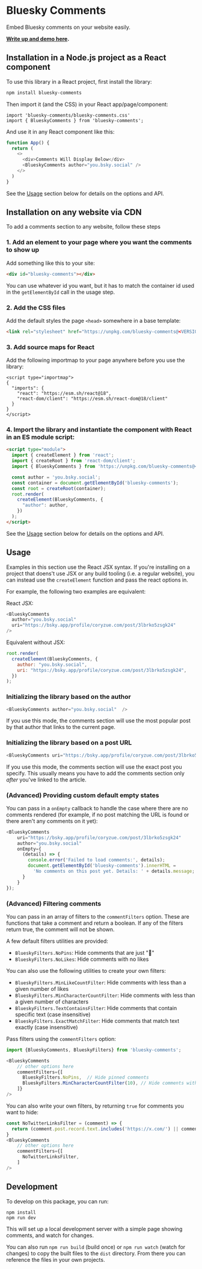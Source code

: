 # Bluesky Comments

Embed Bluesky comments on your website easily.

**[Write up and demo here](https://coryzue.com/writing/bluesky-comments).**

## Installation in a Node.js project as a React component

To use this library in a React project, first install the library:

```bash
npm install bluesky-comments
```

Then import it (and the CSS) in your React app/page/component:

```tsx
import 'bluesky-comments/bluesky-comments.css'
import { BlueskyComments } from 'bluesky-comments';
```

And use it in any React component like this:

```javascript
function App() {
  return (
    <>
      <div>Comments Will Display Below</div>
      <BlueskyComments author="you.bsky.social" />
    </>
  )
}
```

See the [Usage](#usage) section below for details on the options and API.

## Installation on any website via CDN

To add a comments section to any website, follow these steps

### 1. Add an element to your page where you want the comments to show up

Add something like this to your site:

```html
<div id="bluesky-comments"></div>
```

You can use whatever id you want, but it has to match the container id used in the `getElementById` call
in the usage step.

### 2. Add the CSS files

Add the default styles the page `<head>` somewhere in a base template:

```html
<link rel="stylesheet" href="https://unpkg.com/bluesky-comments@<VERSION>/dist/bluesky-comments.css">
```

### 3. Add source maps for React

Add the following importmap to your page anywhere before you use the library:

```
<script type="importmap">
{
  "imports": {
    "react": "https://esm.sh/react@18",
    "react-dom/client": "https://esm.sh/react-dom@18/client"
  }
}
</script>
```

### 4. Import the library and instantiate the component with React in an ES module script:

```html
<script type="module">
  import { createElement } from 'react';
  import { createRoot } from 'react-dom/client';
  import { BlueskyComments } from 'https://unpkg.com/bluesky-comments@<VERSION>/dist/bluesky-comments.es.js';

  const author = 'you.bsky.social';
  const container = document.getElementById('bluesky-comments');
  const root = createRoot(container);
  root.render(
    createElement(BlueskyComments, {
      "author": author,
    })
  );
</script>
```

See the [Usage](#usage) section below for details on the options and API.

## Usage

Examples in this section use the React JSX syntax. If you're installing on a project that doens't
use JSX or any build tooling (i.e. a regular website), you can instead use the `createElement`
function and pass the react options in.

For example, the following two examples are equivalent:

React JSX:

```javascript
<BlueskyComments
  author="you.bsky.social"
  uri="https://bsky.app/profile/coryzue.com/post/3lbrko5zsgk24"
/>
```

Equivalent without JSX:

```javascript
root.render(
  createElement(BlueskyComments, {
    author: "you.bsky.social",
    uri: "https://bsky.app/profile/coryzue.com/post/3lbrko5zsgk24",
  })
);
```

### Initializing the library based on the author


```javascript
<BlueskyComments author="you.bsky.social"  />
```

If you use this mode, the comments section will use the most popular post by that author that links
to the current page.

### Initializing the library based on a post URL

```javascript
<BlueskyComments uri="https://bsky.app/profile/coryzue.com/post/3lbrko5zsgk24" />
```

If you use this mode, the comments section will use the exact post you specify.
This usually means you have to add the comments section only *after* you've linked to the article.

### (Advanced) Providing custom default empty states

You can pass in a `onEmpty` callback to handle the case where there are no comments rendered
(for example, if no post matching the URL is found or there aren't any comments on it yet):

```javascript
<BlueskyComments
    uri="https://bsky.app/profile/coryzue.com/post/3lbrko5zsgk24"
    author="you.bsky.social"
    onEmpty={
      (details) => {
        console.error('Failed to load comments:', details);
        document.getElementById('bluesky-comments').innerHTML =
          'No comments on this post yet. Details: ' + details.message;
      }
    }
});
```

### (Advanced) Filtering comments

You can pass in an array of filters to the `commentFilters` option. These are functions that take a comment and return a boolean. If any of the filters return true, the comment will not be shown.

A few default filters utilities are provided:

- `BlueskyFilters.NoPins`: Hide comments that are just "📌"
- `BlueskyFilters.NoLikes`: Hide comments with no likes

You can also use the following utilities to create your own filters:

- `BlueskyFilters.MinLikeCountFilter`: Hide comments with less than a given number of likes
- `BlueskyFilters.MinCharacterCountFilter`: Hide comments with less than a given number of characters
- `BlueskyFilters.TextContainsFilter`: Hide comments that contain specific text (case insensitive)
- `BlueskyFilters.ExactMatchFilter`: Hide comments that match text exactly (case insensitive)

Pass filters using the `commentFilters` option:

```javascript
import {BlueskyComments, BlueskyFilters} from 'bluesky-comments';

<BlueskyComments
    // other options here
    commentFilters={[
      BlueskyFilters.NoPins,  // Hide pinned comments
      BlueskyFilters.MinCharacterCountFilter(10), // Hide comments with less than 10 characters
    ]}
/>
```

You can also write your own filters, by returning `true` for comments you want to hide:

```javascript
const NoTwitterLinksFilter = (comment) => {
  return (comment.post.record.text.includes('https://x.com/') || comment.post.record.text.includes('https://twitter.com/'));
}
<BlueskyComments
    // other options here
    commentFilters={[
      NoTwitterLinksFilter,
    ]
/>
```

## Development

To develop on this package, you can run:

```
npm install
npm run dev
```

This will set up a local development server with a simple page showing comments,
and watch for changes.

You can also run  `npm run build` (build once) or `npm run watch` (watch for changes)
 to copy the built files to the `dist` directory.
From there you can reference the files in your own projects.
